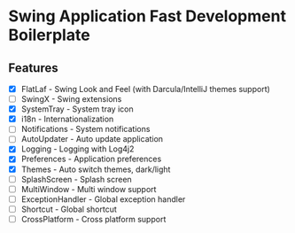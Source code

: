 # Swing Application Fast Development Boilerplate

## Features

- [x] FlatLaf - Swing Look and Feel (with Darcula/IntelliJ themes support)
- [ ] SwingX - Swing extensions
- [x] SystemTray - System tray icon
- [x] i18n - Internationalization
- [ ] Notifications - System notifications
- [ ] AutoUpdater - Auto update application
- [x] Logging - Logging with Log4j2
- [x] Preferences - Application preferences
- [x] Themes - Auto switch themes, dark/light
- [ ] SplashScreen - Splash screen
- [ ] MultiWindow - Multi window support
- [ ] ExceptionHandler - Global exception handler
- [ ] Shortcut - Global shortcut
- [ ] CrossPlatform - Cross platform support